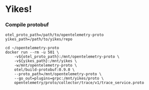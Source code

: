 # Yikes!

### Compile protobuf

    otel_proto_path=/path/to/opentelemetry-proto
    yikes_path=/path/to/yikes/repo

    cd ~/opentelemetry-proto
    docker run --rm -u 501 \
        -v${otel_proto_path}:/mnt/opentelemetry-proto \
        -v${yikes_path}:/mnt/yikes \
        -w/mnt/opentelemetry-proto \
        otel/build-protobuf:0.9.0 \
        --proto_path=/mnt/opentelemetry-proto \
        --go_out=plugins=grpc:/mnt/yikes/proto \
        opentelemetry/proto/collector/trace/v1/trace_service.proto

